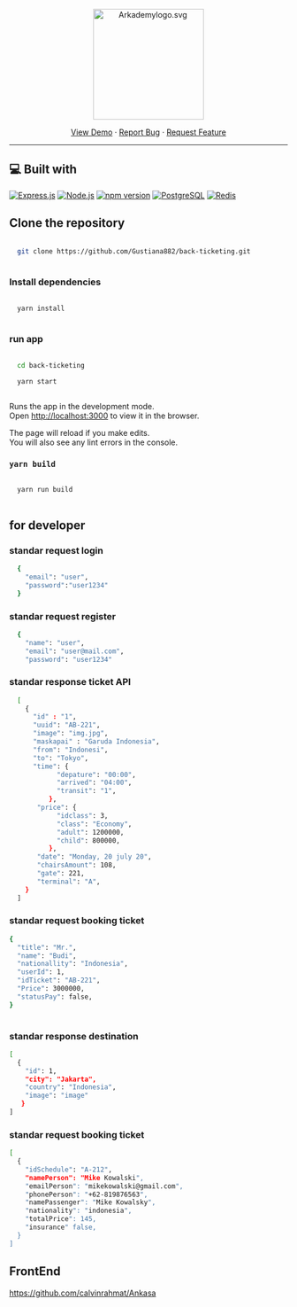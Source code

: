 <p align="center"><img src="https://res.cloudinary.com/calvin-cloud/image/upload/v1631588597/Ankasa/Logo_Ankasa_cm4gp9.svg" width="200px" alt="Arkademylogo.svg" /></p>

<p align="center">
    <a href="https://ankasa.online/" target="blank">View Demo</a>
  · <a href="https://github.com/Gustiana882/front-ticketing/issues">Report Bug</a>
  · <a href="https://github.com/Gustiana882/front-ticketing/pulls">Request Feature</a>
</p>
<hr/>

## 💻 Built with

[![Express.js](https://img.shields.io/badge/Express.js-4.x-orange.svg?style=rounded-square)](https://expressjs.com/en/starter/installing.html)
[![Node.js](https://img.shields.io/badge/Node.js-v.12.13-green.svg?style=rounded-square)](https://nodejs.org/)
[![npm version](https://img.shields.io/npm/v/@bigcommerce/big-design-icons.svg?style=flat)](https://www.npmjs.com/package/@bigcommerce/big-design)
[![PostgreSQL](https://img.shields.io/badge/PostgreSQL-v.13.3-blue.svg?style=rounded-square)](https://www.postgresql.org/)
[![Redis](https://img.shields.io/badge/Redis-v.6.2-red.svg?style=rounded-square)](https://redis.io/)

## Clone the repository

```bash

  git clone https://github.com/Gustiana882/back-ticketing.git
  
```

### Install dependencies
```bash

  yarn install
  
```

### run app
```bash

  cd back-ticketing

  yarn start
  
```

Runs the app in the development mode.\
Open [http://localhost:3000](http://localhost:3000) to view it in the browser.

The page will reload if you make edits.\
You will also see any lint errors in the console.

### `yarn build`

```bash

  yarn run build
  
```
## for developer

### standar request login 
```bash
  {
    "email": "user",
    "password":"user1234"
  }
```

### standar request register
```bash
  {
    "name": "user",
    "email": "user@mail.com",
    "password": "user1234"
```

### standar response ticket API
```bash
  [
    { 
      "id" : "1",
      "uuid": "AB-221",
      "image": "img.jpg",
      "maskapai" : "Garuda Indonesia",
      "from": "Indonesi",
      "to": "Tokyo",
      "time": {
            "depature": "00:00",
            "arrived": "04:00",
            "transit": "1",
          },
       "price": {
            "idclass": 3,
            "class": "Economy",
            "adult": 1200000,
            "child": 800000,
          },
       "date": "Monday, 20 july 20",
       "chairsAmount": 108,
       "gate": 221,
       "terminal": "A",
    }
  ]
```

### standar request booking ticket
```bash
{
  "title": "Mr.",
  "name": "Budi",
  "nationallity": "Indonesia",
  "userId": 1,
  "idTicket": "AB-221",
  "Price": 3000000,
  "statusPay": false,
}
  
```

### standar response destination
```bash
[
  {
    "id": 1,
    "city": "Jakarta",
    "country": "Indonesia",
    "image": "image"
   }
]
```

### standar request booking ticket
```bash
[
  {
    "idSchedule": "A-212",
    "namePerson": "Mike Kowalski",
    "emailPerson": "mikekowalski@gmail.com",
    "phonePerson": "+62-819876563",
    "namePassenger": "Mike Kowalsky",
    "nationality": "indonesia",
    "totalPrice": 145,
    "insurance" false,
  }
]
```

## FrontEnd

<a href="https://github.com/calvinrahmat/Ankasa">https://github.com/calvinrahmat/Ankasa</a>

